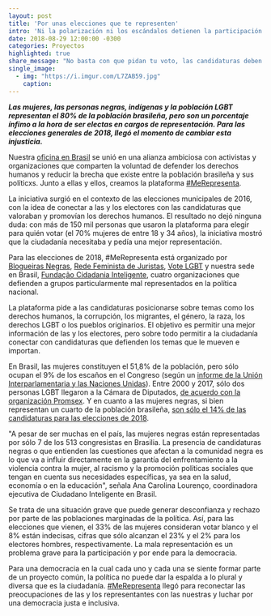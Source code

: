 ```yaml
---
layout: post
title: 'Por unas elecciones que te representen'
intro: 'Ni la polarización ni los escándalos detienen la participación ciudadana en Brasil con nuestra herramienta #MeRepresenta.'
date: 2018-08-29 12:00:00 -0300
categories: Proyectos
highlighted: true
share_message: "No basta con que pidan tu voto, las candidaturas deben representar. Conoce este proyecto de Ciudadano Inteligente en Brasil."
single_image:
  - img: "https://i.imgur.com/L7ZAB59.jpg"
    caption: 
---
```

***Las mujeres, las personas negras, indígenas y la población LGBT representan el 80% de la población brasileña, pero son un porcentaje ínfimo a la hora de ser electas en cargos de representación. Para las elecciones generales de 2018, llegó el momento de cambiar esta injusticia.*** 

Nuestra [oficina en Brasil](https://cidadaniainteligente.org) se unió en una alianza ambiciosa con activistas y organizaciones que comparten la voluntad de defender los derechos humanos y reducir la brecha que existe entre la población brasileña y sus políticxs. Junto a ellas y ellos, creamos la plataforma [#MeRepresenta](https://merepresenta.org).

La iniciativa surgió en el contexto de las elecciones municipales de 2016, con la idea de conectar a las y los electores con las candidaturas que valoraban y promovían los derechos humanos. El resultado no dejó ninguna duda: con más de 150 mil personas que usaron la plataforma para elegir para quién votar (el 70% mujeres de entre 18 y 34 años), la iniciativa mostró que la ciudadanía necesitaba y pedía una mejor representación. 

Para las elecciones de 2018, #MeRepresenta está organizado por [Blogueiras Negras](http://blogueirasnegras.org/), [Rede Feminista de Juristas](https://www.facebook.com/DeFEMde/), [Vote LGBT](https://www.votelgbt.org/) y nuestra sede en Brasil, [Fundação Cidadania Inteligente](https://cidadaniainteligente.org), cuatro organizaciones que defienden a grupos particularmente mal representados en la política nacional. 

La plataforma pide a las candidaturas posicionarse sobre temas como los derechos humanos, la corrupción, los migrantes, el género, la raza, los derechos LGBT o los pueblos originarios. El objetivo es permitir una mejor información de las y los electores, pero sobre todo permitir a la ciudadanía conectar con candidaturas que defienden los temas que le mueven e importan. 

En Brasil, las mujeres constituyen el 51,8% de la población, pero sólo ocupan el 9% de los escaños en el Congreso (según un [informe de la Unión Interparlamentaria y las Naciones Unidas](http://archive.ipu.org/pdf/publications/WIP20Y-sp.pdf )). Entre 2000 y 2017, sólo dos personas LGBT llegaron a la Cámara de Diputados, [de acuerdo con la organización Promsex](http://promsex.org/wp-content/uploads/2018/03/IgualdadParaConstruirDemocracia.pdf). Y en cuanto a las mujeres negras, si bien representan un cuarto de la población brasileña, [son sólo el 14% de las candidaturas para las elecciones de 2018](https://www.revistaforum.com.br/machismo-e-racismo-continuam-desequilibrando-a-disputa-eleitoral/). 

"A pesar de ser muchas en el país, las mujeres negras están representadas por sólo 7 de los 513 congresistas en Brasilia. La presencia de candidaturas negras o que entienden las cuestiones que afectan a la comunidad negra es lo que va a influir directamente en la garantía del enfrentamiento a la violencia contra la mujer, al racismo y la promoción políticas sociales que tengan en cuenta sus necesidades específicas, ya sea en la salud, economía o en la educación", señala Ana Carolina Lourenço, coordinadora ejecutiva de Ciudadano Inteligente en Brasil.

Se trata de una situación grave que puede generar desconfianza y rechazo por parte de las poblaciones marginadas de la política. Así, para las elecciones que vienen, el 33% de las mujeres consideran votar blanco y el 8% están indecisas, cifras que sólo alcanzan el 23% y el 2% para los electores hombres, respectivamente. La mala representación es un problema grave para la participación y por ende para la democracia.

Para una democracia en la cual cada uno y cada una se siente formar parte de un proyecto común, la política no puede dar la espalda a lo plural y diversa que es la ciudadanía. [#MeRepresenta](https://merepresenta.org.br) llegó para reconectar las preocupaciones de las y los representantes con las nuestras y luchar por una democracia justa e inclusiva.  
